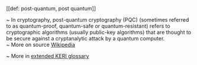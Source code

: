 [[def: post-quantum, post quantum]]

~ In cryptography, post-quantum cryptography (PQC) (sometimes referred to as quantum-proof, quantum-safe or quantum-resistant) refers to cryptographic algorithms (usually public-key algorithms) that are thought to be secure against a cryptanalytic attack by a quantum computer.  
~ More on source [Wikipedia](https://en.wikipedia.org/wiki/Post-quantum_cryptography)

~ More in <a href="https://weboftrust.github.io/WOT-terms/docs/glossary/post-quantum">extended KERI glossary</a>
